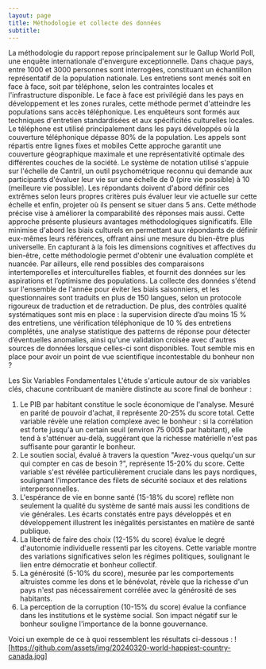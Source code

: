 ```yaml
---
layout: page
title: Méthodologie et collecte des données
subtitle:
---
```


La méthodologie du rapport repose principalement sur le Gallup World Poll, une enquête internationale d'envergure exceptionnelle. Dans chaque pays, entre 1000 et 3000 personnes sont interrogées, constituant un échantillon représentatif de la population nationale. Les entretiens sont menés soit en face à face, soit par téléphone, selon les contraintes locales et l'infrastructure disponible. Le face à face est privilégié dans les pays en développement et les zones rurales, cette méthode permet d'atteindre les populations sans accès téléphonique. Les enquêteurs sont formés aux techniques d'entretien standardisées et aux spécificités culturelles locales. Le téléphone est utilisé principalement dans les pays développés où la couverture téléphonique dépasse 80% de la population. Les appels sont répartis entre lignes fixes et mobiles Cette approche garantit une couverture géographique maximale et une représentativité optimale des différentes couches de la société.
Le système de notation utilisé s'appuie sur l'échelle de Cantril, un outil psychométrique reconnu qui demande aux participants d'évaluer leur vie sur une échelle de 0 (pire vie possible) à 10 (meilleure vie possible). Les répondants doivent d'abord définir ces extrêmes selon leurs propres critères puis évaluer leur vie actuelle sur cette échelle et enfin, projeter où ils pensent se situer dans 5 ans. Cette méthode précise vise à améliorer la comparabilité des réponses mais aussi. Cette approche présente plusieurs avantages méthodologiques significatifs. Elle minimise d'abord les biais culturels en permettant aux répondants de définir eux-mêmes leurs références, offrant ainsi une mesure du bien-être plus universelle. En capturant à la fois les dimensions cognitives et affectives du bien-être, cette méthodologie permet d'obtenir une évaluation complète et nuancée. Par ailleurs, elle rend possibles des comparaisons intertemporelles et interculturelles fiables, et fournit des données sur les aspirations et l’optimisme des populations. La collecte des données s'étend sur l'ensemble de l'année pour éviter les biais saisonniers, et les questionnaires sont traduits en plus de 150 langues, selon un protocole rigoureux de traduction et de retraduction. De plus, des contrôles qualité systématiques sont mis en place : la supervision directe d’au moins 15 % des entretiens, une vérification téléphonique de 10 % des entretiens complétés, une analyse statistique des patterns de réponse pour détecter d’éventuelles anomalies, ainsi qu'une validation croisée avec d'autres sources de données lorsque celles-ci sont disponibles. Tout semble mis en place pour avoir un point de vue scientifique incontestable du bonheur non ?

Les Six Variables Fondamentales L'étude s'articule autour de six variables clés, chacune contribuant de manière distincte au score final de bonheur :
1. Le PIB par habitant constitue le socle économique de l'analyse. Mesuré en parité de pouvoir d'achat, il représente 20-25% du score total. Cette variable révèle une relation complexe avec le bonheur : si la corrélation est forte jusqu'à un certain seuil (environ 75 000$ par habitant), elle tend à s'atténuer au-delà, suggérant que la richesse matérielle n'est pas suffisante pour garantir le bonheur.
2. Le soutien social, évalué à travers la question "Avez-vous quelqu'un sur qui compter en cas de besoin ?", représente 15-20% du score. Cette variable s'est révélée particulièrement cruciale dans les pays nordiques, soulignant l'importance des filets de sécurité sociaux et des relations interpersonnelles.
3. L'espérance de vie en bonne santé (15-18% du score) reflète non seulement la qualité du système de santé mais aussi les conditions de vie générales. Les écarts constatés entre pays développés et en développement illustrent les inégalités persistantes en matière de santé publique.
4. La liberté de faire des choix (12-15% du score) évalue le degré d'autonomie individuelle ressenti par les citoyens. Cette variable montre des variations significatives selon les régimes politiques, soulignant le lien entre démocratie et bonheur collectif.
5. La générosité (5-10% du score), mesurée par les comportements altruistes comme les dons et le bénévolat, révèle que la richesse d'un pays n'est pas nécessairement corrélée avec la générosité de ses habitants.
6. La perception de la corruption (10-15% du score) évalue la confiance dans les institutions et le système social. Son impact négatif sur le bonheur souligne l'importance de la bonne gouvernance.

Voici un exemple de ce à quoi ressemblent les résultats ci-dessous : 
![https://github.com/assets/img/20240320-world-happiest-country-canada.jpg]
